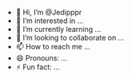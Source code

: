 - 👋 Hi, I’m @Jedipppr
- 👀 I’m interested in ...
- 🌱 I’m currently learning ...
- 💞️ I’m looking to collaborate on ...
- 📫 How to reach me ...
- 😄 Pronouns: ...
- ⚡ Fun fact: ...

<!---
Jedipppr/Jedipppr is a ✨ special ✨ repository because its `README.md` (this file) appears on your GitHub profile.
You can click the Preview link to take a look at your changes.
--->
